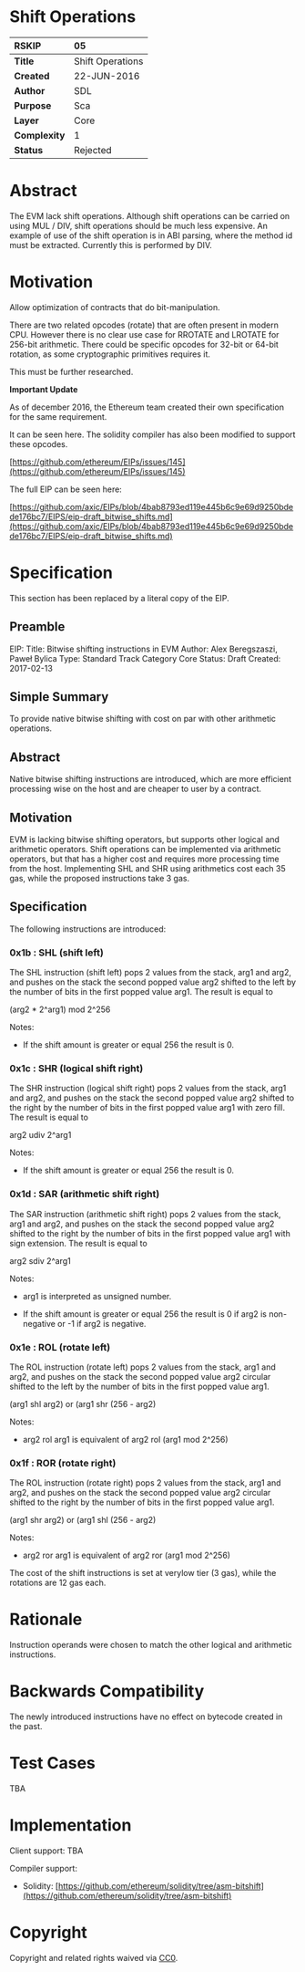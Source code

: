 # Shift Operations

|RSKIP          |05           |
| :------------ |:-------------|
|**Title**      |Shift Operations |
|**Created**    |22-JUN-2016 |
|**Author**     |SDL |
|**Purpose**    |Sca |
|**Layer**      |Core |
|**Complexity** |1 |
|**Status**     |Rejected |

# **Abstract**

The EVM lack shift operations. Although shift operations can be carried on using MUL / DIV, shift operations should be much less expensive. An example of use of the shift operation is in ABI parsing, where the method id must be extracted. Currently this is performed by DIV.

# **Motivation**

Allow optimization of contracts that do bit-manipulation.

There are two related opcodes (rotate) that are often present in modern CPU. However there is no clear use case for RROTATE and LROTATE for 256-bit arithmetic. There could be specific opcodes for 32-bit or 64-bit rotation, as some cryptographic primitives requires it.

This must be further researched.

**Important Update**

As of december 2016, the Ethereum team created their own specification for the same requirement.

It can be seen here. The solidity compiler has also been modified to support these opcodes.

[https://github.com/ethereum/EIPs/issues/145](https://github.com/ethereum/EIPs/issues/145)

The full EIP can be seen here:

[https://github.com/axic/EIPs/blob/4bab8793ed119e445b6c9e69d9250bdede176bc7/EIPS/eip-draft_bitwise_shifts.md](https://github.com/axic/EIPs/blob/4bab8793ed119e445b6c9e69d9250bdede176bc7/EIPS/eip-draft_bitwise_shifts.md)

# **Specification**

This section has been replaced by a literal copy of the EIP.

## **Preamble**

EIP: <to be assigned>
Title: Bitwise shifting instructions in EVM
Author: Alex Beregszaszi, Paweł Bylica
Type: Standard Track
Category Core
Status: Draft
Created: 2017-02-13

## **Simple Summary**

To provide native bitwise shifting with cost on par with other arithmetic operations.

## **Abstract**

Native bitwise shifting instructions are introduced, which are more efficient processing wise on the host and are cheaper to user by a contract.

## **Motivation**

EVM is lacking bitwise shifting operators, but supports other logical and arithmetic operators. Shift operations can be implemented via arithmetic operators, but that has a higher cost and requires more processing time from the host. Implementing SHL and SHR using arithmetics cost each 35 gas, while the proposed instructions take 3 gas.

## **Specification**

The following instructions are introduced:

### **0x1b** : **SHL** **(shift left)**

The SHL instruction (shift left) pops 2 values from the stack, arg1 and arg2, and pushes on the stack the second popped value arg2 shifted to the left by the number of bits in the first popped value arg1. The result is equal to

(arg2 * 2^arg1) mod 2^256

Notes:

* If the shift amount is greater or equal 256 the result is 0.

### **0x1c** : **SHR** **(logical shift right)**

The SHR instruction (logical shift right) pops 2 values from the stack, arg1 and arg2, and pushes on the stack the second popped value arg2 shifted to the right by the number of bits in the first popped value arg1 with zero fill. The result is equal to

arg2 udiv 2^arg1

Notes:

* If the shift amount is greater or equal 256 the result is 0.

### **0x1d** : **SAR** **(arithmetic shift right)**

The SAR instruction (arithmetic shift right) pops 2 values from the stack, arg1 and arg2, and pushes on the stack the second popped value arg2 shifted to the right by the number of bits in the first popped value arg1 with sign extension. The result is equal to

arg2 sdiv 2^arg1

Notes:

* arg1 is interpreted as unsigned number.

* If the shift amount is greater or equal 256 the result is 0 if arg2 is non-negative or -1 if arg2 is negative.

### **0x1e** : **ROL** **(rotate left)**

The ROL instruction (rotate left) pops 2 values from the stack, arg1 and arg2, and pushes on the stack the second popped value arg2 circular shifted to the left by the number of bits in the first popped value arg1.

(arg1 shl arg2) or (arg1 shr (256 - arg2)

Notes:

* arg2 rol arg1 is equivalent of arg2 rol (arg1 mod 2^256)

### **0x1f** : **ROR** **(rotate right)**

The ROL instruction (rotate right) pops 2 values from the stack, arg1 and arg2, and pushes on the stack the second popped value arg2 circular shifted to the right by the number of bits in the first popped value arg1.

(arg1 shr arg2) or (arg1 shl (256 - arg2)

Notes:

* arg2 ror arg1 is equivalent of arg2 ror (arg1 mod 2^256)

The cost of the shift instructions is set at verylow tier (3 gas), while the rotations are 12 gas each.

# **Rationale**

Instruction operands were chosen to match the other logical and arithmetic instructions.

# **Backwards Compatibility**

The newly introduced instructions have no effect on bytecode created in the past.

# **Test Cases**

TBA

# **Implementation**

Client support: TBA

Compiler support:

* Solidity: [https://github.com/ethereum/solidity/tree/asm-bitshift](https://github.com/ethereum/solidity/tree/asm-bitshift)

# **Copyright**

Copyright and related rights waived via [CC0](https://creativecommons.org/publicdomain/zero/1.0/).

